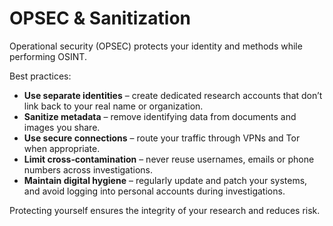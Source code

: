 # OPSEC & Sanitization

Operational security (OPSEC) protects your identity and methods while performing OSINT.

Best practices:

- **Use separate identities** – create dedicated research accounts that don’t link back to your real name or organization.
- **Sanitize metadata** – remove identifying data from documents and images you share.  
- **Use secure connections** – route your traffic through VPNs and Tor when appropriate.  
- **Limit cross‑contamination** – never reuse usernames, emails or phone numbers across investigations.  
- **Maintain digital hygiene** – regularly update and patch your systems, and avoid logging into personal accounts during investigations.

Protecting yourself ensures the integrity of your research and reduces risk.
